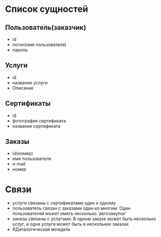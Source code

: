 # Список сущностей
## Пользователь(заказчик)
- id
- логин(имя пользователя)
- пароль
## Услуги
- id
- название услуги
- Описание
## Сертификаты
- id
- фотография сертификата
- название сертификата
## Заказы
- id(номер)
- имя пользователя
- e-mail
- номер
# Связи
- услуги связаны с сертификатами один к одному
- пользователь связан с заказами один ко многим. Один пользователей может иметь несколько 'автозакупок'
- заказы связаны с услугами. В одном заказе может быть несколько услуг, и одна услуга может быть в нескольких заказах
- #Даталогическая мождель

